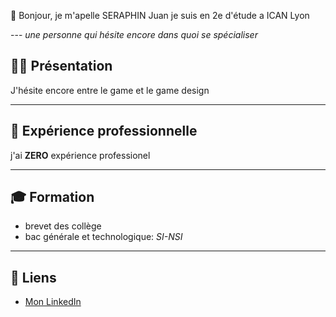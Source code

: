 👋 Bonjour, je m'apelle SERAPHIN Juan je suis en 2e d'étude a ICAN Lyon 


--- _une personne qui hésite encore dans quoi se spécialiser_ 

## 🧑‍💼 Présentation

J'hésite encore entre le game et le game design

---

## 💼 Expérience professionnelle

j'ai **ZERO** expérience professionel

---

## 🎓 Formation

- brevet des collège
- bac générale et technologique: _SI-NSI_

---

## 🔗 Liens

- [Mon LinkedIn](www.linkedin.com/in/juan-seraphin-a69174349)
